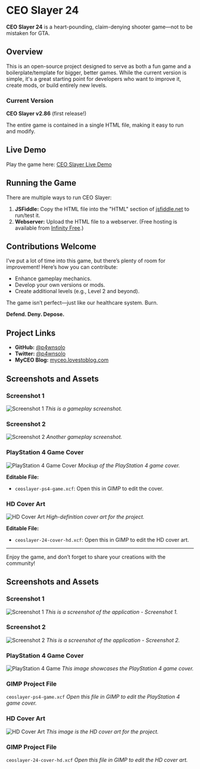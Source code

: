 # CEO Slayer 24
**CEO Slayer 24** is a heart-pounding, claim-denying shooter game—not to be mistaken for GTA.

## Overview
This is an open-source project designed to serve as both a fun game and a boilerplate/template for bigger, better games. While the current version is simple, it's a great starting point for developers who want to improve it, create mods, or build entirely new levels.

### Current Version
**CEO Slayer v2.86** (first release!)

The entire game is contained in a single HTML file, making it easy to run and modify.

## Live Demo
Play the game here: [CEO Slayer Live Demo](http://ceoslayer.likesyou.org)

## Running the Game
There are multiple ways to run CEO Slayer:

1. **JSFiddle:** Copy the HTML file into the "HTML" section of [jsfiddle.net](https://jsfiddle.net) to run/test it.
2. **Webserver:** Upload the HTML file to a webserver. (Free hosting is available from [Infinity Free](https://www.infinityfree.net).)

## Contributions Welcome
I’ve put a lot of time into this game, but there’s plenty of room for improvement! Here’s how you can contribute:
- Enhance gameplay mechanics.
- Develop your own versions or mods.
- Create additional levels (e.g., Level 2 and beyond).

The game isn’t perfect—just like our healthcare system. Burn.

**Defend. Deny. Depose.**

## Project Links
- **GitHub:** [@p4wnsolo](https://github.com/p4wnsolo)
- **Twitter:** [@p4wnsolo](https://twitter.com/p4wnsolo)
- **MyCEO Blog:** [myceo.lovestoblog.com](http://myceo.lovestoblog.com)

## Screenshots and Assets

### Screenshot 1
![Screenshot 1](ceoslayer-screen1.png)
*This is a gameplay screenshot.*

### Screenshot 2
![Screenshot 2](ceoslayer-screen2.png)
*Another gameplay screenshot.*

### PlayStation 4 Game Cover
![PlayStation 4 Game Cover](ceoslayer-ps4-game.png)
*Mockup of the PlayStation 4 game cover.*

**Editable File:**
- `ceoslayer-ps4-game.xcf`: Open this in GIMP to edit the cover.

### HD Cover Art
![HD Cover Art](ceoslayer-24-cover-hd.png)
*High-definition cover art for the project.*

**Editable File:**
- `ceoslayer-24-cover-hd.xcf`: Open this in GIMP to edit the HD cover art.

---
Enjoy the game, and don’t forget to share your creations with the community!



## Screenshots and Assets

### Screenshot 1
![Screenshot 1](ceoslayer-screen1.png)
*This is a screenshot of the application - Screenshot 1.*

### Screenshot 2
![Screenshot 2](ceoslayer-screen2.png)
*This is a screenshot of the application - Screenshot 2.*

### PlayStation 4 Game Cover
![PlayStation 4 Game](ceoslayer-ps4-game.png)
*This image showcases the PlayStation 4 game cover.*

### GIMP Project File
`ceoslayer-ps4-game.xcf`
*Open this file in GIMP to edit the PlayStation 4 game cover.*

### HD Cover Art
![HD Cover Art](ceoslayer-24-cover-hd.png)
*This image is the HD cover art for the project.*

### GIMP Project File
`ceoslayer-24-cover-hd.xcf`
*Open this file in GIMP to edit the HD cover art.*
